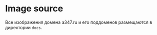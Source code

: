 # Image source

Все изображения домена a347.ru и его поддоменов размещаются в директории `docs`.



